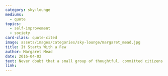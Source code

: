 ```yaml
---
category: sky-lounge
mediums:
  - quote
topics:
  - self-improvement
  - society
card-class: quote-cited
image: assets/images/categories/sky-lounge/margaret_mead.jpg
title: It Starts With a Few
author: Margaret Mead
date: 2016-04-02
text: Never doubt that a small group of thoughtful, committed citizens can change the world; indeed, it's the only thing that ever has.
link:
---
```

